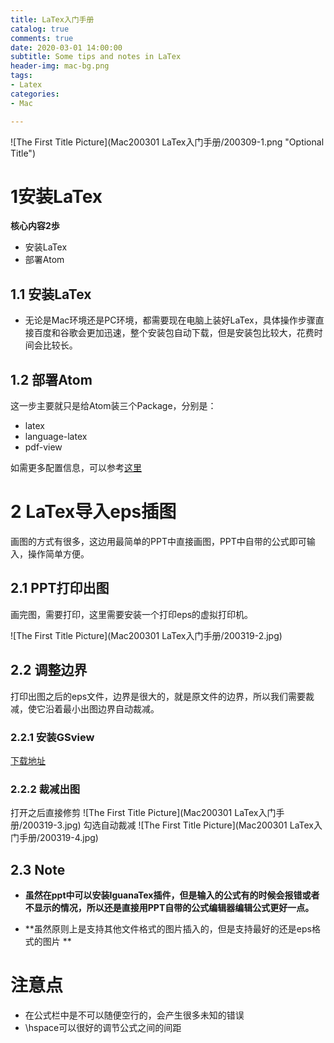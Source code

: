 ```yaml
---
title: LaTex入门手册
catalog: true
comments: true
date: 2020-03-01 14:00:00
subtitle: Some tips and notes in LaTex
header-img: mac-bg.png
tags:
- Latex
categories:
- Mac

---
```


![The First Title Picture](Mac200301 LaTex入门手册/200309-1.png "Optional Title")

<!-- more -->

# 1安装LaTex

**核心内容2歩**
- 安装LaTex
- 部署Atom

## 1.1 安装LaTex

- 无论是Mac环境还是PC环境，都需要现在电脑上装好LaTex，具体操作步骤直接百度和谷歌会更加迅速，整个安装包自动下载，但是安装包比较大，花费时间会比较长。

## 1.2 部署Atom

 这一步主要就只是给Atom装三个Package，分别是：
- latex
- language-latex
- pdf-view

如需更多配置信息，可以参考[这里](https://www.jianshu.com/p/b16fde27353b)



# 2 LaTex导入eps插图

画图的方式有很多，这边用最简单的PPT中直接画图，PPT中自带的公式即可输入，操作简单方便。

## 2.1 PPT打印出图

画完图，需要打印，这里需要安装一个打印eps的虚拟打印机。

![The First Title Picture](Mac200301 LaTex入门手册/200319-2.jpg)


## 2.2 调整边界

打印出图之后的eps文件，边界是很大的，就是原文件的边界，所以我们需要裁减，使它沿着最小出图边界自动裁减。

### 2.2.1 安装GSview

[下载地址](http://pages.cs.wisc.edu/~ghost/)

### 2.2.2 裁减出图
打开之后直接修剪
![The First Title Picture](Mac200301 LaTex入门手册/200319-3.jpg)
勾选自动裁减
![The First Title Picture](Mac200301 LaTex入门手册/200319-4.jpg)

## 2.3 Note

- **虽然在ppt中可以安装IguanaTex插件，但是输入的公式有的时候会报错或者不显示的情况，所以还是直接用PPT自带的公式编辑器编辑公式更好一点。**

- **虽然原则上是支持其他文件格式的图片插入的，但是支持最好的还是eps格式的图片 **

# 注意点

- 在公式栏中是不可以随便空行的，会产生很多未知的错误
- \hspace可以很好的调节公式之间的间距


　　　　　　　


